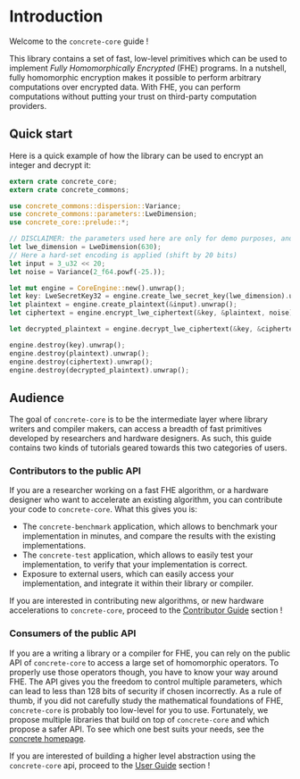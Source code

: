 # Introduction

Welcome to the `concrete-core` guide !

This library contains a set of fast, low-level primitives which can be used to implement *Fully 
Homomorphically Encrypted* (FHE) programs. In a nutshell, fully homomorphic encryption makes it possible to 
perform arbitrary computations over encrypted data. With FHE, you can perform computations without putting 
your trust on third-party computation providers. 

## Quick start

Here is a quick example of how the library can be used to encrypt an integer and decrypt it:

```rust
extern crate concrete_core;
extern crate concrete_commons;

use concrete_commons::dispersion::Variance;
use concrete_commons::parameters::LweDimension;
use concrete_core::prelude::*;

// DISCLAIMER: the parameters used here are only for demo purposes, and are not secure.
let lwe_dimension = LweDimension(630);
// Here a hard-set encoding is applied (shift by 20 bits)
let input = 3_u32 << 20;
let noise = Variance(2_f64.powf(-25.));

let mut engine = CoreEngine::new().unwrap();
let key: LweSecretKey32 = engine.create_lwe_secret_key(lwe_dimension).unwrap();
let plaintext = engine.create_plaintext(&input).unwrap();
let ciphertext = engine.encrypt_lwe_ciphertext(&key, &plaintext, noise).unwrap();

let decrypted_plaintext = engine.decrypt_lwe_ciphertext(&key, &ciphertext).unwrap();

engine.destroy(key).unwrap();
engine.destroy(plaintext).unwrap();
engine.destroy(ciphertext).unwrap();
engine.destroy(decrypted_plaintext).unwrap();
```

## Audience

The goal of `concrete-core` is to be the intermediate layer where library writers and compiler makers, can 
access a breadth of fast primitives developed by researchers and hardware designers. As such, this guide
contains two kinds of tutorials geared towards this two categories of users.

### Contributors to the public API

If you are a researcher working on a fast FHE algorithm, or a hardware designer who want to accelerate an 
existing algorithm, you can contribute your code to `concrete-core`. What this gives you is:
+ The `concrete-benchmark` application, which allows to benchmark your implementation in minutes, and compare 
the results with the existing implementations.
+ The `concrete-test` application, which allows to easily test your implementation, to verify that your 
implementation is correct.
+ Exposure to external users, which can easily access your implementation, and integrate it within their 
library or compiler.

If you are interested in contributing new algorithms, or new hardware accelerations to `concrete-core`, 
proceed to the [Contributor Guide](architecture.md) section !

### Consumers of the public API

If you are a writing a library or a compiler for FHE, you can rely on the public API of `concrete-core` to 
access a large set of homomorphic operators. To properly use those operators though, you have to know your way 
around FHE. The API gives you the freedom to control multiple parameters, which can lead to less than 128 
bits of security if chosen incorrectly. As a rule of thumb, if you did not carefully study the mathematical 
foundations of FHE, `concrete-core` is probably too low-level for you to use. Fortunately, we propose multiple 
libraries that build on top of `concrete-core` and which propose a safer API. To see which one best suits your 
needs, see the [concrete homepage](https://zama.ai/concrete).

If you are interested of building a higher level abstraction using the `concrete-core` api, proceed to the 
[User Guide](backends.md) section !